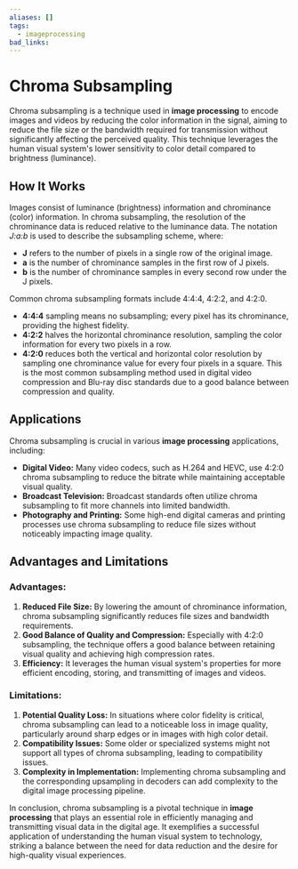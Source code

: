 ```yaml
---
aliases: []
tags:
  - imageprocessing
bad_links:
---
```

# Chroma Subsampling

Chroma subsampling is a technique used in **image processing** to encode images and videos by reducing the color information in the signal, aiming to reduce the file size or the bandwidth required for transmission without significantly affecting the perceived quality. This technique leverages the human visual system's lower sensitivity to color detail compared to brightness (luminance).

## How It Works

Images consist of luminance (brightness) information and chrominance (color) information. In chroma subsampling, the resolution of the chrominance data is reduced relative to the luminance data. The notation $\textit{J:a:b}$ is used to describe the subsampling scheme, where:

- **J** refers to the number of pixels in a single row of the original image.
- **a** is the number of chrominance samples in the first row of J pixels.
- **b** is the number of chrominance samples in every second row under the J pixels.

Common chroma subsampling formats include 4:4:4, 4:2:2, and 4:2:0.

- **4:4:4** sampling means no subsampling; every pixel has its chrominance, providing the highest fidelity.
- **4:2:2** halves the horizontal chrominance resolution, sampling the color information for every two pixels in a row.
- **4:2:0** reduces both the vertical and horizontal color resolution by sampling one chrominance value for every four pixels in a square. This is the most common subsampling method used in digital video compression and Blu-ray disc standards due to a good balance between compression and quality.

## Applications

Chroma subsampling is crucial in various **image processing** applications, including:

- **Digital Video:** Many video codecs, such as H.264 and HEVC, use 4:2:0 chroma subsampling to reduce the bitrate while maintaining acceptable visual quality.
- **Broadcast Television:** Broadcast standards often utilize chroma subsampling to fit more channels into limited bandwidth.
- **Photography and Printing:** Some high-end digital cameras and printing processes use chroma subsampling to reduce file sizes without noticeably impacting image quality.

## Advantages and Limitations

### Advantages:

1. **Reduced File Size:** By lowering the amount of chrominance information, chroma subsampling significantly reduces file sizes and bandwidth requirements.
2. **Good Balance of Quality and Compression:** Especially with 4:2:0 subsampling, the technique offers a good balance between retaining visual quality and achieving high compression rates.
3. **Efficiency:** It leverages the human visual system's properties for more efficient encoding, storing, and transmitting of images and videos.

### Limitations:

1. **Potential Quality Loss:** In situations where color fidelity is critical, chroma subsampling can lead to a noticeable loss in image quality, particularly around sharp edges or in images with high color detail.
2. **Compatibility Issues:** Some older or specialized systems might not support all types of chroma subsampling, leading to compatibility issues.
3. **Complexity in Implementation:** Implementing chroma subsampling and the corresponding upsampling in decoders can add complexity to the digital image processing pipeline.

In conclusion, chroma subsampling is a pivotal technique in **image processing** that plays an essential role in efficiently managing and transmitting visual data in the digital age. It exemplifies a successful application of understanding the human visual system to technology, striking a balance between the need for data reduction and the desire for high-quality visual experiences.